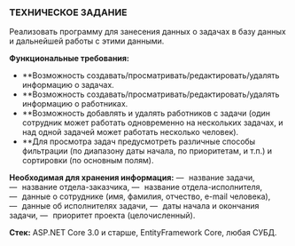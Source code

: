 ### ТЕХНИЧЕСКОЕ ЗАДАНИЕ

Реализовать программу для занесения данных о задачах в базу данных и дальнейшей работы с этими данными.

**Функциональные требования:**

- **Возможность создавать/просматривать/редактировать/удалять информацию о задачах.
- **Возможность создавать/просматривать/редактировать/удалять информацию о работниках.
- **Возможность добавлять и удалять работников c задачи (один сотрудник может работать одновременно на нескольких задачах, и над одной задачей может работать несколько человек).
- **Для просмотра задач предусмотреть различные способы фильтрации (по диапазону даты начала, по приоритетам, и т.п.) и сортировки (по основным полям).

**Необходимая для хранения информация:**
— название задачи,
— название отдела-заказчика,
— название отдела-исполнителя,
— данные о сотруднике (имя, фамилия, отчество, e-mail человека),
— данные об исполнителях задачи, 
— даты начала и окончания задачи, 
— приоритет проекта (целочисленный).

**Стек:**
ASP.NET Core 3.0 и старше, EntityFramework Core, любая СУБД.
